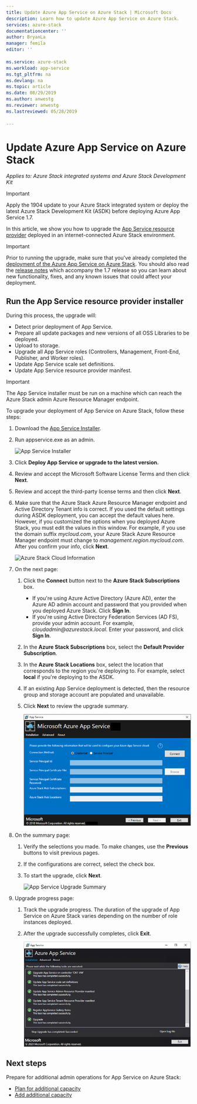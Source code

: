 ```yaml
---
title: Update Azure App Service on Azure Stack | Microsoft Docs
description: Learn how to update Azure App Service on Azure Stack.
services: azure-stack
documentationcenter: ''
author: BryanLa
manager: femila
editor: ''

ms.service: azure-stack
ms.workload: app-service
ms.tgt_pltfrm: na
ms.devlang: na
ms.topic: article
ms.date: 08/29/2019
ms.author: anwestg
ms.reviewer: anwestg
ms.lastreviewed: 05/28/2019

---
```

# Update Azure App Service on Azure Stack

*Applies to: Azure Stack integrated systems and Azure Stack Development Kit*

> [!IMPORTANT]
> Apply the 1904 update to your Azure Stack integrated system or deploy the latest Azure Stack Development Kit (ASDK) before deploying Azure App Service 1.7.

In this article, we show you how to upgrade the [App Service resource provider](azure-stack-app-service-overview.md) deployed in an internet-connected Azure Stack environment.

> [!IMPORTANT]
> Prior to running the upgrade, make sure that you've already completed the [deployment of the Azure App Service on Azure Stack](azure-stack-app-service-deploy.md). You should also read the [release notes](azure-stack-app-service-release-notes-update-seven.md) which accompany the 1.7 release so you can learn about new functionality, fixes, and any known issues that could affect your deployment.

## Run the App Service resource provider installer

During this process, the upgrade will:

* Detect prior deployment of App Service.
* Prepare all update packages and new versions of all OSS Libraries to be deployed.
* Upload to storage.
* Upgrade all App Service roles (Controllers, Management, Front-End, Publisher, and Worker roles).
* Update App Service scale set definitions.
* Update App Service resource provider manifest.

> [!IMPORTANT]
> The App Service installer must be run on a machine which can reach the Azure Stack admin Azure Resource Manager endpoint.

To upgrade your deployment of App Service on Azure Stack, follow these steps:

1. Download the [App Service Installer](https://aka.ms/appsvcupdate7installer).

2. Run appservice.exe as an admin.

    ![App Service Installer][1]

3. Click **Deploy App Service or upgrade to the latest version.**

4. Review and accept the Microsoft Software License Terms and then click **Next**.

5. Review and accept the third-party license terms and then click **Next**.

6. Make sure that the Azure Stack Azure Resource Manager endpoint and Active Directory Tenant info is correct. If you used the default settings during ASDK deployment, you can accept the default values here. However, if you customized the options when you deployed Azure Stack, you must edit the values in this window. For example, if you use the domain suffix *mycloud.com*, your Azure Stack Azure Resource Manager endpoint must change to *management.region.mycloud.com*. After you confirm your info, click **Next**.

    ![Azure Stack Cloud Information][2]

7. On the next page:

   1. Click the **Connect** button next to the **Azure Stack Subscriptions** box.
        * If you're using Azure Active Directory (Azure AD), enter the Azure AD admin account and password that you provided when you deployed Azure Stack. Click  **Sign In**.
        * If you're using Active Directory Federation Services (AD FS), provide your admin account. For example, *cloudadmin\@azurestack.local*. Enter your password, and click **Sign In**.
   2. In the **Azure Stack Subscriptions** box, select the **Default Provider Subscription**.
   3. In the **Azure Stack Locations** box, select the location that corresponds to the region you're deploying to. For example, select **local** if you're deploying to the ASDK.
   4. If an existing App Service deployment is detected, then the resource group and storage account are populated and unavailable.
   5. Click **Next** to review the upgrade summary.

      ![App Service Installation Detected][3]

8. On the summary page:
   1. Verify the selections you made. To make changes, use the **Previous** buttons to visit previous pages.
   2. If the configurations are correct, select the check box.
   3. To start the upgrade, click **Next**.

       ![App Service Upgrade Summary][4]

9. Upgrade progress page:
    1. Track the upgrade progress. The duration of the upgrade of App Service on Azure Stack varies depending on the number of role instances deployed.
    2. After the upgrade successfully completes, click **Exit**.

        ![App Service Upgrade Progress][5]

<!--Image references-->
[1]: ./media/azure-stack-app-service-update/app-service-exe.png
[2]: ./media/azure-stack-app-service-update/app-service-azure-resource-manager-endpoints.png
[3]: ./media/azure-stack-app-service-update/app-service-installation-detected.png
[4]: ./media/azure-stack-app-service-update/app-service-upgrade-summary.png
[5]: ./media/azure-stack-app-service-update/app-service-upgrade-complete.png

## Next steps

Prepare for additional admin operations for App Service on Azure Stack:

* [Plan for additional capacity](azure-stack-app-service-capacity-planning.md)
* [Add additional capacity](azure-stack-app-service-add-worker-roles.md)
